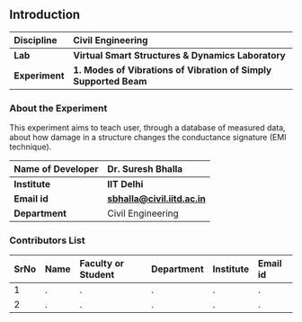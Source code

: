## Introduction


<b>Discipline | <b>Civil Engineering
:--|:--|
<b> Lab | <b> Virtual Smart Structures & Dynamics Laboratory
<b> Experiment|     <b> 1. Modes of Vibrations of Vibration of Simply Supported Beam 

### About the Experiment 

This experiment aims to teach user, through a database of measured data, about how damage in a structure changes the conductance signature (EMI technique).

<b>Name of Developer | <b> Dr. Suresh Bhalla 
:--|:--|
<b> Institute | <b>  IIT Delhi
<b> Email id|     <b>  sbhalla@civil.iitd.ac.in 
<b> Department |  Civil Engineering

### Contributors List

SrNo | Name | Faculty or Student | Department| Institute | Email id
:--|:--|:--|:--|:--|:--|
1 | . | . | . | . | .
2 | . | . | . | . | .
